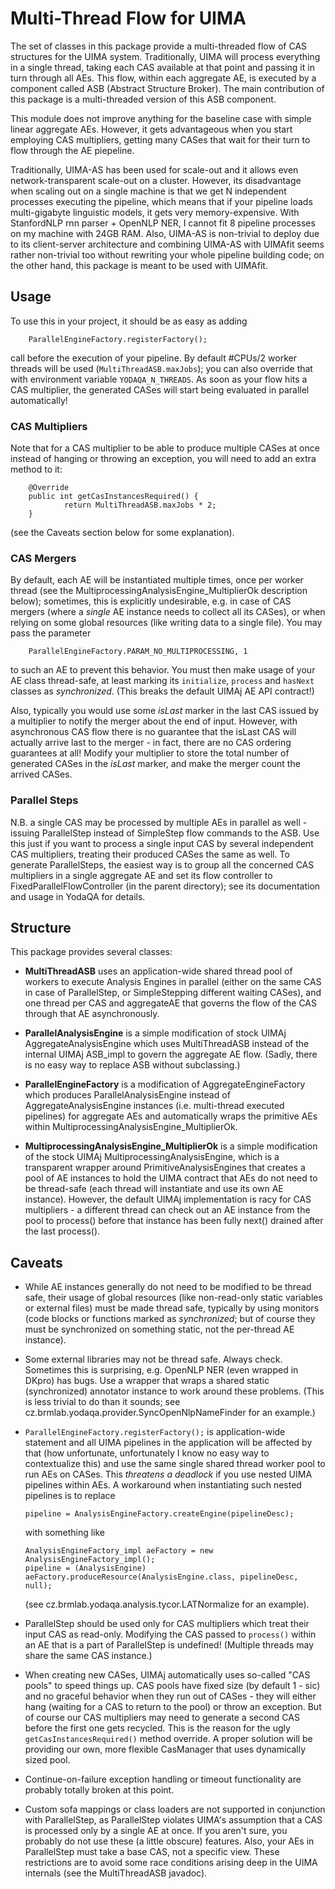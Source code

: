 Multi-Thread Flow for UIMA
==========================

The set of classes in this package provide a multi-threaded flow
of CAS structures for the UIMA system.  Traditionally, UIMA will
process everything in a single thread, taking each CAS available
at that point and passing it in turn through all AEs.  This flow,
within each aggregate AE, is executed by a component called ASB
(Abstract Structure Broker).  The main contribution of this package
is a multi-threaded version of this ASB component.

This module does not improve anything for the baseline case with
simple linear aggregate AEs.  However, it gets advantageous when
you start employing CAS multipliers, getting many CASes that
wait for their turn to flow through the AE piepeline.

Traditionally, UIMA-AS has been used for scale-out and it allows
even network-transparent scale-out on a cluster.  However, its
disadvantage when scaling out on a single machine is that we get
N independent processes executing the pipeline, which means that
if your pipeline loads multi-gigabyte linguistic models, it gets
very memory-expensive.  With StanfordNLP rnn parser + OpenNLP NER,
I cannot fit 8 pipeline processes on my machine with 24GB RAM.
Also, UIMA-AS is non-trivial to deploy due to its client-server
architecture and combining UIMA-AS with UIMAfit seems rather
non-trivial too without rewriting your whole pipeline building code;
on the other hand, this package is meant to be used with UIMAfit.


Usage
-----

To use this in your project, it should be as easy as adding

        ParallelEngineFactory.registerFactory();

call before the execution of your pipeline.  By default #CPUs/2
worker threads will be used (``MultiThreadASB.maxJobs``); you can
also override that with environment variable ``YODAQA_N_THREADS``.
As soon as your flow hits a CAS multiplier, the generated CASes will
start being evaluated in parallel automatically!

### CAS Multipliers

Note that for a CAS multiplier to be able to produce multiple CASes
at once instead of hanging or throwing an exception, you will need
to add an extra method to it:

        @Override
        public int getCasInstancesRequired() {
                return MultiThreadASB.maxJobs * 2;
        }

(see the Caveats section below for some explanation).

### CAS Mergers

By default, each AE will be instantiated multiple times, once per
worker thread (see the MultiprocessingAnalysisEngine_MultiplierOk
description below); sometimes, this is explicitly undesirable,
e.g. in case of CAS mergers (where a *single* AE instance needs
to collect all its CASes), or when relying on some global resources
(like writing data to a single file).  You may pass the parameter

        ParallelEngineFactory.PARAM_NO_MULTIPROCESSING, 1

to such an AE to prevent this behavior.  You must then make usage
of your AE class thread-safe, at least marking its ``initialize``,
``process`` and ``hasNext`` classes as *synchronized*.  (This breaks
the default UIMAj AE API contract!)

Also, typically you would use some *isLast* marker in the last CAS
issued by a multiplier to notify the merger about the end of input.
However, with asynchronous CAS flow there is no guarantee that the
isLast CAS will actually arrive last to the merger - in fact, there
are no CAS ordering guarantees at all!  Modify your multiplier to store
the total number of generated CASes in the *isLast* marker, and make
the merger count the arrived CASes.

### Parallel Steps

N.B. a single CAS may be processed by multiple AEs in parallel
as well - issuing ParallelStep instead of SimpleStep flow commands
to the ASB.  Use this just if you want to process a single input CAS
by several independent CAS multipliers, treating their produced CASes
the same as well.  To generate ParallelSteps, the easiest way is to
group all the concerned CAS multipliers in a single aggregate AE and
set its flow controller to FixedParallelFlowController (in the parent
directory); see its documentation and usage in YodaQA for details.


Structure
---------

This package provides several classes:

  * **MultiThreadASB** uses an application-wide shared thread pool
    of workers to execute Analysis Engines in parallel (either
    on the same CAS in case of ParallelStep, or SimpleStepping
    different waiting CASes), and one thread per CAS and aggregateAE
    that governs the flow of the CAS through that AE asynchronously.

  * **ParallelAnalysisEngine** is a simple modification of stock UIMAj
    AggregateAnalysisEngine which uses MultiThreadASB instead of the
    internal UIMAj ASB_impl to govern the aggregate AE flow.  (Sadly,
    there is no easy way to replace ASB without subclassing.)

  * **ParallelEngineFactory** is a modification of AggregateEngineFactory
    which produces ParallelAnalysisEngine instead of AggregateAnalysisEngine
    instances (i.e. multi-thread executed pipelines) for aggregate AEs
    and automatically wraps the primitive AEs within
    MultiprocessingAnalysisEngine_MultiplierOk.

  * **MultiprocessingAnalysisEngine_MultiplierOk** is a simple modification
    of the stock UIMAj MultiprocessingAnalysisEngine, which is a transparent
    wrapper around PrimitiveAnalysisEngines that creates a pool of AE
    instances to hold the UIMA contract that AEs do not need to be thread-safe
    (each thread will instantiate and use its own AE instance).  However,
    the default UIMAj implementation is racy for CAS multipliers - a different
    thread can check out an AE instance from the pool to process() before that
    instance has been fully next() drained after the last process().


Caveats
-------

  * While AE instances generally do not need to be modified to be thread safe,
    their usage of global resources (like non-read-only static variables or
    external files) must be made thread safe, typically by using monitors
    (code blocks or functions marked as *synchronized*; but of course they must
    be synchronized on something static, not the per-thread AE instance).

  * Some external libraries may not be thread safe.  Always check.  Sometimes
    this is surprising, e.g. OpenNLP NER (even wrapped in DKpro) has bugs.
    Use a wrapper that wraps a shared static (synchronized) annotator instance
    to work around these problems.  (This is less trivial to do than it sounds;
    see cz.brmlab.yodaqa.provider.SyncOpenNlpNameFinder for an example.)

  * ``ParallelEngineFactory.registerFactory();`` is application-wide statement
    and all UIMA pipelines in the application will be affected by that (how
    unfortunate, unfortunately I know no easy way to contextualize this) and
    use the same single shared thread worker pool to run AEs on CASes.
    This *threatens a deadlock* if you use nested UIMA pipelines within AEs.
    A workaround when instantiating such nested pipelines is to replace

        pipeline = AnalysisEngineFactory.createEngine(pipelineDesc);

    with something like

        AnalysisEngineFactory_impl aeFactory = new AnalysisEngineFactory_impl();
        pipeline = (AnalysisEngine) aeFactory.produceResource(AnalysisEngine.class, pipelineDesc, null);

    (see cz.brmlab.yodaqa.analysis.tycor.LATNormalize for an example).

  * ParallelStep should be used only for CAS multipliers which treat their
    input CAS as read-only.  Modifying the CAS passed to ``process()``
    within an AE that is a part of ParallelStep is undefined!  (Multiple
    threads may share the same CAS instance.)

  * When creating new CASes, UIMAj automatically uses so-called "CAS pools"
    to speed things up.  CAS pools have fixed size (by default 1 - sic)
    and no graceful behavior when they run out of CASes - they will either
    hang (waiting for a CAS to return to the pool) or throw an exception.
    But of course our CAS multipliers may need to generate a second CAS
    before the first one gets recycled.  This is the reason for the ugly
    ``getCasInstancesRequired()`` method override.  A proper solution will
    be providing our own, more flexible CasManager that uses dynamically
    sized pool.

  * Continue-on-failure exception handling or timeout functionality are
    probably totally broken at this point.

  * Custom sofa mappings or class loaders are not supported in conjunction
    with ParallelStep, as ParallelStep violates UIMA's assumption that
    a CAS is processed only by a single AE at once.  If you aren't sure,
    you probably do not use these (a little obscure) features.  Also,
    your AEs in ParallelStep must take a base CAS, not a specific view.
    These restrictions are to avoid some race conditions arising deep in
    the UIMA internals (see the MultiThreadASB javadoc).
